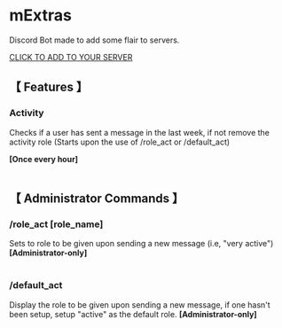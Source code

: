 # **mExtras**


Discord Bot made to add some flair to servers.

[CLICK TO ADD TO YOUR SERVER](https://discord.com/oauth2/authorize?client_id=1311068031384027167)

## 【 Features 】


### Activity
Checks if a user has sent a message in the last week, if not remove the activity role
(Starts upon the use of /role_act or /default_act)

**[Once every hour]**
</br></br>

## 【 Administrator Commands 】


### /role_act [role_name]
Sets to role to be given upon sending a new message (i.e, "very active")
**[Administrator-only]**
</br></br>
### /default_act
Display the role to be given upon sending a new message, if one hasn't been setup, setup "active" as the default role.
**[Administrator-only]**
